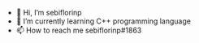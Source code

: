 - 👋 Hi, I’m sebiflorinp
- 🌱 I’m currently learning C++ programming language
- 📫 How to reach me sebiflorinp#1863

<!---
sebiflorinp/sebiflorinp is a ✨ special ✨ repository because its `README.md` (this file) appears on your GitHub profile.
You can click the Preview link to take a look at your changes.
--->
